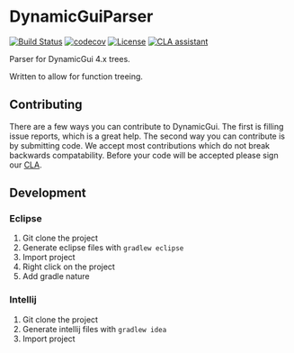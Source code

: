 # DynamicGuiParser

[![Build Status](https://travis-ci.org/ClubObsidian/DynamicGuiParser.svg?branch=master)](https://travis-ci.org/ClubObsidian/DynamicGuiParser)
[![codecov](https://codecov.io/gh/ClubObsidian/DynamicGuiParser/branch/master/graph/badge.svg)](https://codecov.io/gh/ClubObsidian/DynamicGuiParser)
[![License](https://img.shields.io/badge/License-Apache%202.0-blue.svg)](https://opensource.org/licenses/Apache-2.0)
[![CLA assistant](https://cla-assistant.io/readme/badge/ClubObsidian/DynamicGuiParser)](https://cla-assistant.io/ClubObsidian/DynamicGuiParser) 

Parser for DynamicGui 4.x trees.

Written to allow for function treeing.

## Contributing

There are a few ways you can contribute to DynamicGui. The first is filling issue reports, which is a great help.
The second way you can contribute is by submitting code. We accept most contributions which do not break
backwards compatability. Before your code will be accepted please sign our [CLA](https://cla-assistant.io/ClubObsidian/DynamicGuiParser).


## Development

### Eclipse

1. Git clone the project
2. Generate eclipse files with `gradlew eclipse`
3. Import project
4. Right click on the project
5. Add gradle nature

### Intellij

1. Git clone the project
2. Generate intellij files with `gradlew idea`
3. Import project

